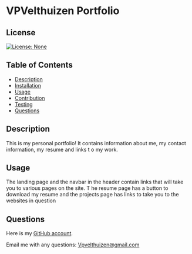 # VPVelthuizen Portfolio

## License
[![License: None](https://img.shields.io/badge/License-None-brightgreen)](https://opensource.org/licenses/None
)

## Table of Contents
- [Description](#description)
- [Installation](#installation)
- [Usage](#usage)
- [Contribution](#contribution)
- [Testing](#testing)
- [Questions](#questions)

## Description
This is my personal portfolio! It contains information about me, my contact information, my resume and links t
o my work.

## Usage
The landing page and the navbar in the header contain links that will take you to various pages on the site. T
he resume page has a button to download my resume and the projects page has links to take you to the websites 
in question

## Questions
Here is my [GitHub account](https://github.com/VPVelthuizen).

Email me with any questions: [Vpvelthuizen@gmail.com](mailto:Vpvelthuizen@gmail.com)